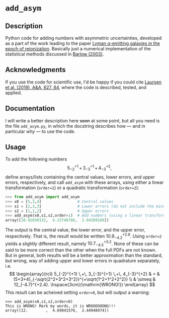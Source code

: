 # `add_asym`

## Description

Python code for adding numbers with asymmetric uncertainties, developed as a part of the work leading to the paper [Lyman α-emitting galaxies in the epoch of reionization](https://arxiv.org/abs/1806.07392v1). Basically just a numerical implementation of the statistical methods discussed in [Barlow (2003)](https://arxiv.org/abs/0306138).

## Acknowledgments

If you use the code for scientific use, I'd be happy if you could cite [Laursen et al. (2019), A&A, 627, 84](https://ui.adsabs.harvard.edu/abs/2019A%26A...627A..84L),
 where the code is described, tested, and applied.

## Documentation

I will write a better description here <s>soon</s> at some point, but all you need is the file `add_asym.py`, in which the docstring describes how — and in particular *why* — to use the code.

## Usage

To add the following numbers
$$
\qquad 5_{-2}^{+1}  \,+\,  3_{-3}^{+1}  \,+\,  4_{-3}^{+2},
$$
define arrays/lists containing the central values, lower errors, and upper errors, respectively, and call `add_asym` with these arrays, using either a linear transformation (`order=1`) or a quadratic transformation (`order=2`):

```python
>>> from add_asym import add_asym
>>> x0 = [5,3,4]                # Central values
>>> s1 = [2,3,3]                # Lower errors (do not include the minus)
>>> s2 = [1,1,2]                # Upper errors
>>> add_asym(x0,s1,s2,order=1)  # Add numbers (using a linear transformation)
array([10.92030132,  4.23748786,  2.94389109])
```

The output is the central value, the lower error, and the upper error, respectively. That is, the result would be written $10.9_{-4.2}^{+2.9}$. Using `order=2` yields a slightly different result, namely $10.7_{-4.5}^{+3.2}$. None of these can be said to be more correct than the other when the full PDFs are not known. But in general, both results will be a better approximation than the standard, but wrong, way of adding upper and lower errors in quadrature separately, i.e.
$$
  \begin{array}{rcl}
   5_{-2}^{+1}  \,+\,  3_{-3}^{+1}  \,+\,  4_{-3}^{+2} & = & (5+3+4)_{-\sqrt{2^2+3^2+3^2}}^{+\sqrt{1^2+1^2+2^2}} \\
   & \simeq & 12_{-4.7}^{+2.4}. \hspace{3cm}(\mathrm{WRONG!})
  \end{array}
$$
This result can be acheived setting `order=0`, but will output a warning:

    >>> add_asym(x0,s1,s2,order=0)
    This is WRONG! Mark my words, it is WROOOOOONG!!!
    array([12.        ,  4.69041576,  2.44948974])